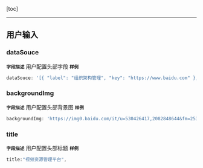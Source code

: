 [toc]

---

## 用户输入

### dataSouce

**`字段描述`**
用户配置头部字段
**`样例`**

```js
dataSouce: '[{ "label": "组织架构管理", "key": "https://www.baidu.com" },{ "label": "会议系统管理", "key": "item-2" },{ "label": "会场管理", "key": "item-3" },{ 		"label": "巡检记录管理", "key": "item-4" },{ "label": "会议记录管理", "key": "item-5" },{ "label": "应急预案管理", "key": "item-6" }]',

```


### backgroundImg

**`字段描述`**
用户配置头部背景图
**`样例`**

```js
backgroundImg: 'https://img0.baidu.com/it/u=530426417,2082848644&fm=253&fmt=auto&app=138&f=JPEG?w=889&h=500',
```


### title

**`字段描述`**
用户配置头部标题
**`样例`**

```js
title:"视频资源管理平台",

```
